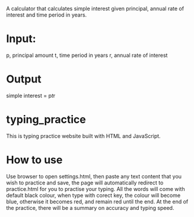A calculator that calculates simple interest given principal, annual rate of interest and time period in years.
# Input:
   p, principal amount
   t, time period in years
   r, annual rate of interest
# Output
   simple interest = p*t*r

# typing_practice
 This is typing practice website built with HTML and JavaScript. 
 
# How to use
Use browser to open settings.html, then paste any text content that you wish to practice and save, the page will automatically redirect to practice.html for you to practise your typing. All the words will come with default black colour, when type with corect key, the colour will become blue, otherwise it becomes red, and remain red until the end. At the end of the practice, there will be a summary on accuracy and typing speed.


